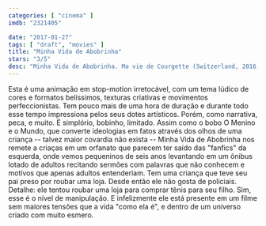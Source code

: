```yaml
---
categories: [ "cinema" ]
imdb: "2321405"

date: "2017-01-27"
tags: [ "draft", "movies" ]
title: "Minha Vida de Abobrinha"
stars: "3/5"
desc: "Minha Vida de Abobrinha. Ma vie de Courgette (Switzerland, 2016). Dirigido por Claude Barras. Escrito por Gilles Paris, Céline Sciamma, Germano Zullo, Claude Barras, Morgan Navarro. Com Gaspard Schlatter (Courgette), Sixtine Murat (Camille), Paulin Jaccoud (Simon), Michel Vuillermoz (Raymond), Raul Ribera (Ahmed), Estelle Hennard (Alice), Elliot Sanchez (Jujube), Lou Wick (Béatrice), Brigitte Rosset (Tante Ida)."
---
```

Esta é uma animação em stop-motion irretocável, com um tema lúdico de cores e formatos belíssimos, texturas criativas e movimentos perfeccionistas. Tem pouco mais de uma hora de duração e durante todo esse tempo impressiona pelos seus dotes artísticos. Porém, como narrativa, peca, e muito. É simplório, bobinho, limitado. Assim como o bobo O Menino e o Mundo, que converte ideologias em fatos através dos olhos de uma criança -- talvez maior covardia não exista -- Minha Vida de Abobrinha nos remete a criaças em um orfanato que parecem ter saído das "fanfics" da esquerda, onde vemos pequeninos de seis anos levantando em um ônibus lotado de adultos recitando sermões com palavras que não conhecem e motivos que apenas adultos entenderiam. Tem uma criança que teve seu pai preso por roubar uma loja. Desde então ele não gosta de policiais. Detalhe: ele tentou roubar uma loja para comprar tênis para seu filho. Sim, esse é o nível de manipulação. E infelizmente ele está presente em um filme sem maiores tensões que a vida "como ela é", e dentro de um universo criado com muito esmero.
